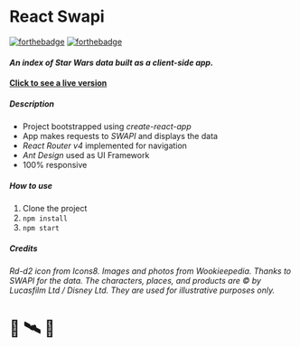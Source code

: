 # **React Swapi**

[![forthebadge](http://forthebadge.com/images/badges/powered-by-oxygen.svg)](http://forthebadge.com)
[![forthebadge](http://forthebadge.com/images/badges/powered-by-electricity.svg)](http://forthebadge.com)

#### **_An index of Star Wars data built as a client-side app._**

#### **[Click to see a live version](http://angry-benz-5a8fe9.netlify.com/ 'Go to app')**

##### **Description**

- Project bootstrapped using _create-react-app_
- App makes requests to _SWAPI_ and displays the data
- _React Router v4_ implemented for navigation
- _Ant Design_ used as UI Framework
- 100% responsive

##### **How to use**

1. Clone the project
2. `npm install`
3. `npm start`

##### **Credits**

_Rd-d2 icon from Icons8._
_Images and photos from Wookieepedia._
_Thanks to SWAPI for the data._
_The characters, places, and products are © by Lucasfilm Ltd / Disney Ltd. They are used for illustrative purposes only._

#

# 🚀 🛰 💺
